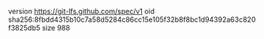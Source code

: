 version https://git-lfs.github.com/spec/v1
oid sha256:8fbdd4315b10c7a58d5284c86cc15e105f32b8f8bc1d94392a63c820f3825db5
size 988
